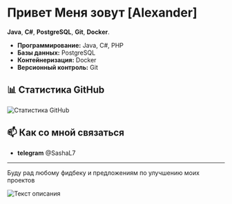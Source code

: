#  Привет Меня зовут [Alexander]

 **Java**, **C#**, **PostgreSQL**, **Git**, **Docker**. 

- **Программирование:** Java, C#, PHP
- **Базы данных:** PostgreSQL
- **Контейнеризация:** Docker
- **Версионный контроль:** Git

## 📊 Статистика GitHub

![Статистика GitHub](https://github-readme-stats.vercel.app/api?username=твой_ник&show_icons=true&theme=radical)

## 📫 Как со мной связаться

- **telegram**  @SashaL7


---

Буду рад любому фидбеку и предложениям по улучшению моих проектов 


>
 ![Текст описания](https://memepedia.ru/wp-content/uploads/2020/10/polskaja-korova-mem.png)
 
